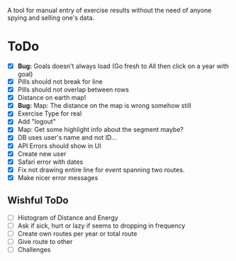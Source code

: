 A tool for manual entry of exercise results without the need of anyone spying and selling one's data.

# ToDo

- [x] **Bug:** Goals doesn't always load (Go fresh to All then click on a year with goal)
- [x] Pills should not break for line
- [x] Pills should not overlap between rows
- [x] Distance on earth map!
- [x] **Bug:** Map: The distance on the map is wrong somehow still
- [x] Exercise Type for real
- [x] Add "logout"
- [x] Map: Get some highlight info about the segment maybe?
- [x] DB uses user's name and not ID...
- [x] API Errors should show in UI
- [x] Create new user
- [x] Safari error with dates
- [x] Fix not drawing entire line for event spanning two routes.
- [x] Make nicer error messages

## Wishful ToDo

- [ ] Histogram of Distance and Energy
- [ ] Ask if sick, hurt or lazy if seems to dropping in frequency
- [ ] Create own routes per year or total route
- [ ] Give route to other
- [ ] Challenges
